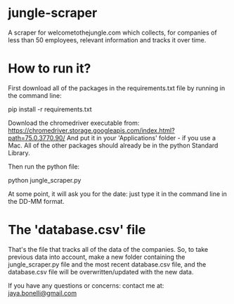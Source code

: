 # jungle-scraper
A scraper for welcometothejungle.com which collects, for companies of less than 50 employees, relevant information and tracks it over time. 

# How to run it? 
First download all of the packages in the requirements.txt file by running in the command line:

pip install -r requirements.txt

Download the chromedriver executable from: https://chromedriver.storage.googleapis.com/index.html?path=75.0.3770.90/ And put it in your 'Applications' folder - if you use a Mac. All of the other packages should already be in the python Standard Library. 

Then run the python file: 

python jungle_scraper.py

At some point, it will ask you for the date: just type it in the command line in the DD-MM format. 

# The 'database.csv' file
That's the file that tracks all of the data of the companies. So, to take previous data into account, make a new folder containing the jungle_scraper.py file and the most recent database.csv file, and the database.csv file will be overwritten/updated with the new data. 

If you have any questions or concerns: 
contact me at: jaya.bonelli@gmail.com
